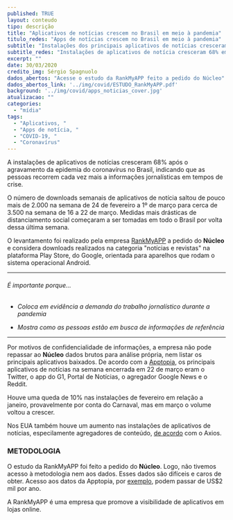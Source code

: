 ```yaml
---
published: TRUE
layout: conteudo
tipo: descrição
title: "Aplicativos de notícias crescem no Brasil em meio à pandemia"
titulo_redes: "Apps de notícias crescem no Brasil em meio à pandemia"
subtitle: "Instalações dos principais aplicativos de notícias cresceram 68% do começo de março até dia 22, de acordo com levantamento da RankMyAPP feito para o Núcleo."
subtitle_redes: "Instalações de aplicativos de notícia cresceram 68% em relação ao começo de março."
excerpt: ""
date: 30/03/2020
credito_img: Sérgio Spagnuolo
dados_abertos: "Acesse o estudo da RankMyAPP feito a pedido do Núcleo"
dados_abertos_link: '../img/covid/ESTUDO_RankMyAPP.pdf'
background: '../img/covid/apps_noticias_cover.jpg'
atualizacao: ""
categories:
  - "mídia"
tags:
  - "Aplicativos, "
  - "Apps de notícia, "
  - "COVID-19, "
  - "Coronavírus"
---
```


A instalações de aplicativos de notícias cresceram 68% após o agravamento da epidemia do coronavírus no Brasil, indicando que as pessoas recorrem cada vez mais a informações jornalísticas em tempos de crise.

O número de downloads semanais de aplicativos de notícia saltou de pouco mais de 2.000 na semana de 24 de fevereiro a 1º de março para cerca de 3.500 na semana de 16 a 22 de março. Medidas mais drásticas de distanciamento social começaram a ser tomadas em todo o Brasil por volta dessa última semana.

O levantamento foi realizado pela empresa [RankMyAPP](https://www.rankmyapp.com/pt-br/) a pedido do **Núcleo** e considera downloads realizados na categoria "notícias e revistas" na plataforma Play Store, do Google, orientada para aparelhos que rodam o sistema operacional Android.


---

###### É importante porque...

- *Coloca em evidência a demanda do trabalho jornalístico durante a pandemia*

- *Mostra como as pessoas estão em busca de informações de referência*

---

Por motivos de confidencialidade de informações, a empresa não pode repassar ao **Núcleo** dados brutos para análise própria, nem listar os principais aplicativos baixados. De acordo com a [Apptopia](https://apptopia.com/store-insights/top-charts/google-play/news-magazines/brazil?date=2020-03-22), os principais aplicativos de notícias na semana encerrada em 22 de março eram o Twitter, o app do G1, Portal de Notícias, o agregador Google News e o Reddit.

Houve uma queda de 10% nas instalações de fevereiro em relação a janeiro, provavelmente por conta do Carnaval, mas em março o volume voltou a crescer.

Nos EUA também houve um aumento nas instalações de aplicativos de notícias, especilamente agregadores de conteúdo, [de acordo](https://www.axios.com/newsletters/axios-media-trends-b644854d-8230-4758-bd56-e493913cd9b7.html) com o Axios.


### METODOLOGIA

O estudo da RankMyAPP foi feito a pedido do **Núcleo**. Logo, não tivemos acesso à metodologia nem aos dados. Esses dados são difíceis e caros de obter. Acesso aos datos da Apptopia, por [exemplo](https://apptopia.com/pricing), podem passar de US$2 mil por ano.

A RankMyAPP é uma empresa que promove a visibilidade de aplicativos em lojas online.

